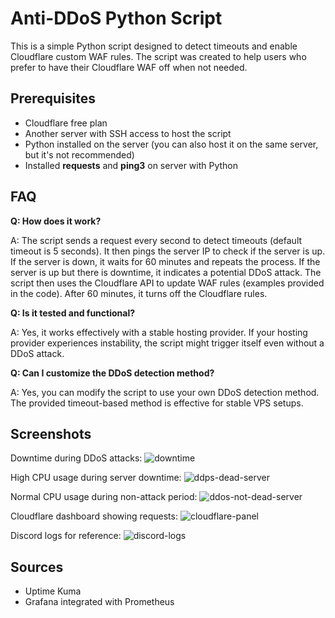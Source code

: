 # Anti-DDoS Python Script

This is a simple Python script designed to detect timeouts and enable Cloudflare custom WAF rules. The script was created to help users who prefer to have their Cloudflare WAF off when not needed.

## Prerequisites

- Cloudflare free plan
- Another server with SSH access to host the script
- Python installed on the server (you can also host it on the same server, but it's not recommended)
- Installed **requests** and **ping3** on server with Python

## FAQ

**Q: How does it work?**

A: The script sends a request every second to detect timeouts (default timeout is 5 seconds). It then pings the server IP to check if the server is up. If the server is down, it waits for 60 minutes and repeats the process. If the server is up but there is downtime, it indicates a potential DDoS attack. The script then uses the Cloudflare API to update WAF rules (examples provided in the code). After 60 minutes, it turns off the Cloudflare rules.

**Q: Is it tested and functional?**

A: Yes, it works effectively with a stable hosting provider. If your hosting provider experiences instability, the script might trigger itself even without a DDoS attack.

**Q: Can I customize the DDoS detection method?**

A: Yes, you can modify the script to use your own DDoS detection method. The provided timeout-based method is effective for stable VPS setups.

## Screenshots

Downtime during DDoS attacks:
![downtime](https://github.com/plisskien/anti_ddos_script/assets/29129602/bc99f130-a490-4e95-b22c-e40a560950df)

High CPU usage during server downtime:
![ddps-dead-server](https://github.com/plisskien/anti_ddos_script/assets/29129602/7e3b5af8-63d9-40aa-9714-bff44224e5be)

Normal CPU usage during non-attack period:
![ddos-not-dead-server](https://github.com/plisskien/anti_ddos_script/assets/29129602/298e7365-918d-41f4-9ce4-c4446b042760)

Cloudflare dashboard showing requests:
![cloudflare-panel](https://github.com/plisskien/anti_ddos_script/assets/29129602/4a410fdd-c9c5-4c0d-8d2a-7ee3c8ff3172)

Discord logs for reference:
![discord-logs](https://github.com/plisskien/anti_ddos_script/assets/29129602/b71d13ee-a9ab-4504-96b7-f6716d5369a9)

## Sources 
- Uptime Kuma
- Grafana integrated with Prometheus
